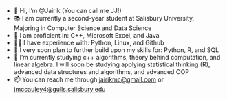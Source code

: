 - 👋 Hi, I’m @Jairik (You can call me JJ!)
- 📚 I am currently a second-year student at Salisbury University, Majoring in Computer Science and Data Science
- 🏅 I am proficient in: C++, Microsoft Excel, and Java
- 👨‍💻 I have experience with: Python, Linux, and Github
- 📓 I very soon plan to further build upon my skills for: Python, R, and SQL
- 🌱 I’m currently studying c++ algorithms, theory behind computation, and linear algebra. I will soon be studying applying statistical thinking (R), advanced data structures and algorithms, and advanced OOP
- 📫 You can reach me through jairikmc@gmail.com or jmccauley4@gulls.salisbury.edu

<!---
Jairik/Jairik is a ✨ special ✨ repository because its `README.md` (this file) appears on your GitHub profile.
You can click the Preview link to take a look at your changes.
--->
